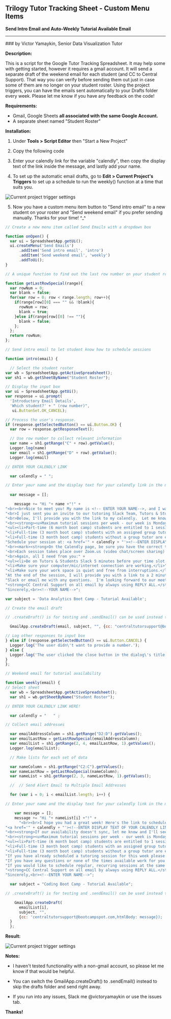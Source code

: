 ## Trilogy Tutor Tracking Sheet - Custom Menu Items 
**Send Intro Email and Auto-Weekly Tutorial Available Email**
<hr>
### by Victor Yamaykin, Senior Data Visualization Tutor

**Description:**

This is a script for the Google Tutor Tracking Spreadsheet. It may help some with getting started, however it requires a gmail account.
It will send a separate draft of the weekend email for each student (and CC to Central Support). That way you can verify before sending them out just in case some of them are no longer on your student roster. Using the project triggers, you can have the emails sent automatically to your Drafts folder every week. Please let me know if you have any feedback on the code!

**Requirements:**

* Gmail, Google Sheets **all associated with the same Google Account.**
* A separate sheet named "Student Roster"

**Installation:**

1. Under **Tools > Script Editor** then "Start a New Project"

2. Copy the following code

3. Enter your calendly link for the variable "calendly", then copy the display text of the link inside the message, and lastly add your name. 

4. To set up the automatic email drafts, go to **Edit > Current Project's Triggers** to set up a schedule to run the weekly() function at a time that suits you.

![Current project trigger settings](/images/project-trigger-setup.png)

5. Now you have a custom menu item button to "Send intro email" to a new student on your roster and "Send weekend email" if you prefer sending manually. Thanks for your time! ^_^

```javascript
// Create a new menu item called Send Emails with a dropdown box

function onOpen() {
  var ui = SpreadsheetApp.getUi();
  ui.createMenu('Send Emails')
      .addItem('Send intro email', 'intro')
      .addItem('Send weekend email', 'weekly')
      .addToUi();
}

// A unique function to find out the last row number on your student roster

function getLastRowSpecial(range){
  var rowNum = 0;
  var blank = false;
  for(var row = 0; row < range.length; row++){
    if(range[row][0] === "" && !blank){
      rowNum = row;
      blank = true;
    }else if(range[row][0] !== ""){
      blank = false;
    };
  };
  return rowNum;
};

// Send intro email to let student know how to schedule sessions

function intro(email) {

  // Select the student roster
var wb = SpreadsheetApp.getActiveSpreadsheet();
var sh1 = wb.getSheetByName("Student Roster");

// Display the input box   
var ui = SpreadsheetApp.getUi();
var response = ui.prompt(
  'Introductory Email Details', 
  'Which student?' + " (row number)", 
   ui.ButtonSet.OK_CANCEL);

// Process the user's response.
if (response.getSelectedButton() == ui.Button.OK) {
  var row = response.getResponseText();

  // Use row number to collect relevant information
  var name = sh1.getRange("C" + row).getValue();
  Logger.log(name)
  var email = sh1.getRange("D" + row).getValue();
  Logger.log(email)

// ENTER YOUR CALENDLY LINK 

  var calendly = " "; 

// Enter your name and the display text for your calendly link in the message below
 
  var message = []; 

    message += "Hi "+ name +"!" + 
"<br><br>Nice to meet you! My name is <!-- ENTER YOUR NAME-->, and I was assigned to be your tutor. I am a graduate of the YOUR AREA OF STUDY Coding Boot Camp so I understand the challenges you're facing in the boot camp very well!<br>" +
"<br>I just sent you an invite to our tutoring Slack Team, Tutors & Students. This is where we will be communicating through Direct Message (DM).  Let me know if you don't see the invite or have any issues getting signed up.  Please send me a direct message once you create your account there. You can DM me on that Slack by using my Slack name @YOUR SLACK NAME. Make sure to have that Slack available on your mobile phone so that you can message me if there are problems with wifi, etc.<br>" +
"<br>Below, I'll provide you with the link to my calendly.  Let me know which of those time slots works best for you and we can schedule a session. If our availability doesn't sync, let me know and I'll see if we can figure something out.</strong><br>" +
"<br><strong><u>Maximum tutorial sessions per week - our week is Monday - Sunday.</u></strong><br>" +
"<ul><li>Part-time (6 month boot camp) students are entitled to 1 session per week.</li>" +
"<li>Full-time (3 month boot camp) students with an assigned group tutor will receive 1 one-on-one session and 1 group session per week.</li>" +
"<li>Full-time (3 month boot camp) students without a group tutor are entitled to 2 one-on-one sessions per week.</li></ul>" +
"Schedule your session at: <a href='" + calendly + "'><!--ENTER DISPLAY TEXT OF YOUR CALENDLY LINK HERE--></a><br>" + 
"<br><mark><strong>On the Calendly page, be sure you have the correct time zone selected in the section labeled 'Times are in'</strong></mark><br>" +
'<br>Each session takes place over Zoom.us (video chat/screen sharing) and lasts about 50 minutes. I\'ll email you the Zoom.us link the day before our scheduled time. (If you have not used zoom before please join the meeting at least 15 minutes early as it may have you download and install some software.)<br>' +  
"<br>Again, all I need from you:" +
"<ul><li>Be on Tutors & Students Slack 5 minutes before your time slot.</li>" +
"<li>Make sure your computer/mic/internet connection are working.</li>" +
"<li>Make sure your work space is quiet and free from interruptions.</li></ul>" +
"At the end of the session, I will provide you with a link to a 2 minute evaluation form that you are required to complete.<br><br>" +
"Slack or email me with any questions.  I'm looking forward to our meeting!<br><br>" +
"<strong>CC Central Support on all email by always using REPLY ALL.</strong><br><br>" +
"Sincerely,<br><!--YOUR NAME-->";

var subject = 'Data Analytics Boot Camp - Tutorial Available';

// Create the email draft

// .createDraft() is for testing and .sendEmail() can be used instead to mail directly 

  GmailApp.createDraft(email, subject, "", {cc: "centraltutorsupport@bootcampspot.com", htmlBody: message});

// Log other responses to input box 
} else if (response.getSelectedButton() == ui.Button.CANCEL) {
  Logger.log('The user didn\'t want to provide a number.');
} else {
  Logger.log('The user clicked the close button in the dialog\'s title bar.');
}
};

// Weekend email for tutorial availability

function weekly(email) {
// Select sheet
  var wb = SpreadsheetApp.getActiveSpreadsheet();
  var sh1 = wb.getSheetByName("Student Roster");

// ENTER YOUR CALENDLY LINK HERE!

  var calendly = "   " ; 

// Collect email addresses

  var emailAddressColumn = sh1.getRange("D2:D").getValues();
  var emailLastRow = getLastRowSpecial(emailAddressColumn);
  var emailList = sh1.getRange(2, 4, emailLastRow, 1).getValues();
  Logger.log(emailList);

  // Make lists for each set of data

  var nameColumn = sh1.getRange("C2:C").getValues();
  var nameLastRow = getLastRowSpecial(nameColumn);
  var nameList = sh1.getRange(2, 3, nameLastRow, 1).getValues();

  //  // Send Alert Email to Multiple Email Addresses

  for (var i = 0; i < emailList.length; i++) {

// Enter your name and the display text for your calendly link in the message below

    var message = [];
    message += "Hi "+ nameList[i] +"!" +
      "<br><br>I hope you had a great week! Here's the link to schedule another tutoring session if you wish:<br><br>" +
"<a href='" + calendly + "'><!--ENTER DISPLAY TEXT OF YOUR CALENDLY LINK HERE--></a>" + "<br><br><mark><strong>On the Calendly page, be sure you have the correct time zone selected in the section labeled 'Times are in'</strong></mark>" +
"<br><strong>If our availability doesn't sync, let me know and I'll see if we can figure something out.</strong><br>" +
"<br><strong><u>Maximum tutorial sessions per week - our week is Monday - Sunday.</u></strong><br>" +
"<ul><li>Part-time (6 month boot camp) students are entitled to 1 session per week.</li>" +
"<li>Full-time (3 month boot camp) students with an assigned group tutor will receive 1 one-on-one session and 1 group session per week.</li>" +
"<li>Full-time (3 month boot camp) students without a group tutor are entitled to 2 one-on-one sessions per week.</li></ul>" +
"If you have already scheduled a tutoring session for this week please ignore this email.<br><br>" +
"If you have any questions or none of the times available work for you please let me know and I would be happy to help.<br><br>" +
"If you would like to schedule regular, recurring sessions at the same day/time each week, just let me know by REPLY ALL and we can work it out.  This is particularly useful if you have a strict schedule so you won't have to compete for time on my calendar.<br><br>" +
"<strong>CC Central Support on all email by always using REPLY ALL.</strong><br><br>" +
"Sincerely,<br><!--ENTER YOUR NAME-->";

  var subject = "Coding Boot Camp - Tutorial Available";

// .createDraft() is for testing and .sendEmail() can be used instead to mail directly 

    GmailApp.createDraft(
      emailList[i],
      subject, "",
      {cc: 'centraltutorsupport@bootcampspot.com,htmlBody: message});
  }
  };   


```

**Result:**

![Current project trigger settings](/images/script-editor-example.png)


**Notes:**

* I haven't tested functionality with a non-gmail account, so please let me know if that would be helpful. 

* You can switch the GmailApp.createDraft() to .sendEmail() instead to skip the drafts folder and send right away.

* If you run into any issues, Slack me @victoryamaykin or use the issues tab.

**Thanks!**